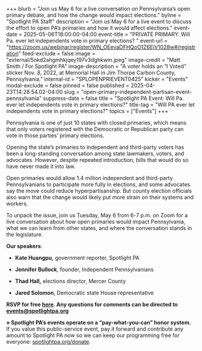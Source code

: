 +++
blurb = "Join us May 6 for a live conversation on Pennsylvania’s open primary debate, and how the change would impact elections."
byline = "Spotlight PA Staff"
description = "Join us May 6 for a live event to discuss the effort to open PA’s primaries and how it would affect elections."
event-date = 2025-05-06T18:00:00-04:00
event-title = "PRIVATE PRIMARY: Will Pa. ever let independents vote in primary elections? "
event-url = "https://zoom.us/webinar/register/WN_OEevaDFHQoO1Z6EjV1028w#/registration"
feed-exclude = false
image = "external/5nkd2ahgmhkjqey197v3dghkwm.jpeg"
image-credit = "Matt Smith / For Spotlight PA"
image-description = "A voter holds an “I Voted” sticker Nov. 8, 2022, at Memorial Hall in Jim Thorpe Carbon County, Pennsylvania."
internal-id = "SPLOPENPRIEVENT0425"
kicker = "Events"
modal-exclude = false
pinned = false
published = 2025-04-23T14:28:54.02-04:00
slug = "open-primary-independent-partisan-event-pennsylvania"
suppress-date = false
title = "Spotlight PA Event: Will Pa. ever let independents vote in primary elections?"
title-tag = "Will PA ever let independents vote in primary elections?"
topics = ["Events"]
+++

Pennsylvania is one of just 10 states with closed primaries, which means that only voters registered with the Democratic or Republican party can vote in those parties’ primary elections.

Opening the state’s primaries to independent and third-party voters has been a long-standing conversation among state lawmakers, voters, and advocates. However, despite repeated introduction, bills that would do so have never made it into law.

Open primaries would allow 1.4 million independent and third-party Pennsylvanians to participate more fully in elections, and some advocates say the move could reduce hyperpartisanship. But county election officials also warn that the change would likely put more strain on their systems and workers. <strong></strong>

To unpack the issue, join us Tuesday, May 6 from 6-7 p.m. on Zoom for a live conversation about how open primaries would impact Pennsylvania, what we can learn from other states, and where the conversation stands in the legislature.

<strong>Our speakers</strong>:

- <strong>Kate Huangpu,</strong> government reporter, Spotlight PA

- <strong>Jennifer Bullock</strong>, founder, Independent Pennsylvanians

- <strong>Thad Hall,</strong> elections director, Mercer County

- <strong>Jared Solomon</strong>, Democratic state House representative

<strong>RSVP for free </strong><a href="https://zoom.us/webinar/register/WN_OEevaDFHQoO1Z6EjV1028w"><strong>here</strong></a><strong>. Any questions for comments can be directed to </strong><a href="mailto:events@spotlightpa.org"><strong>events@spotlightpa.org</strong></a>

<strong>» Spotlight PA’s events operate on a “pay-what-you-can” honor system.</strong> If you value this public-service event, pay it forward and contribute any amount to Spotlight PA now so we can keep our programming free for everyone: <a href="http://spotlightpa.org/donate">spotlightpa.org/donate</a>.<em></em>

